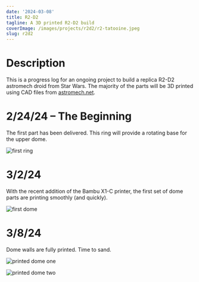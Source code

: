 ```yaml
---
date: '2024-03-08'
title: R2-D2
tagline: A 3D printed R2-D2 build
coverImage: /images/projects/r2d2/r2-tatooine.jpeg
slug: r2d2
---
```


# Description

This is a progress log for an ongoing project to build a replica R2-D2 astromech droid from Star Wars. The majority of the parts will be 3D printed using CAD files from [astromech.net](https://astromech.net/).

# 2/24/24 – The Beginning

The first part has been delivered. This ring will provide a rotating base for the upper dome.

![first ring](images/projects/r2d2/first_ring.jpg)

# 3/2/24

With the recent addition of the Bambu X1-C printer, the first set of dome parts are printing smoothly (and quickly).

![first dome](images/projects/r2d2/first_dome.jpg)

# 3/8/24

Dome walls are fully printed. Time to sand.

![printed dome one](images/projects/r2d2/printed_dome0.jpg)

![printed dome two](images/projects/r2d2/printed_dome1.jpg)
